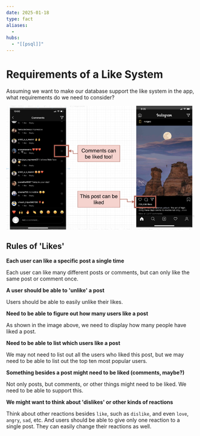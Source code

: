 ```yaml
---
date: 2025-01-18
type: fact
aliases:
  -
hubs:
  - "[[psql]]"
---
```


# Requirements of a Like System

Assuming we want to make our database support the like system in the app, what requirements do we need to consider?

![like-system-screen.png](../assets/imgs/like-system-screen.png)

## Rules of 'Likes'

**Each user can like a specific post a single time**

Each user can like many different posts or comments, but can only like the same post or comment once.


**A user should be able to 'unlike' a post**

Users should be able to easily unlike their likes.


**Need to be able to figure out how many users like a post**

As shown in the image above, we need to display how many people have liked a post.


**Need to be able to list which users like a post**

We may not need to list out all the users who liked this post, but we may need to be able to list out the top ten most popular users.


**Something besides a post might need to be liked (comments, maybe?)**

Not only posts, but comments, or other things might need to be liked. We need to be able to support this.


**We might want to think about 'dislikes' or other kinds of reactions**

Think about other reactions besides `like`, such as `dislike`, and even `love`, `angry`, `sad`, etc. And users should be able to give only one reaction to a single post. They can easily change their reactions as well.

